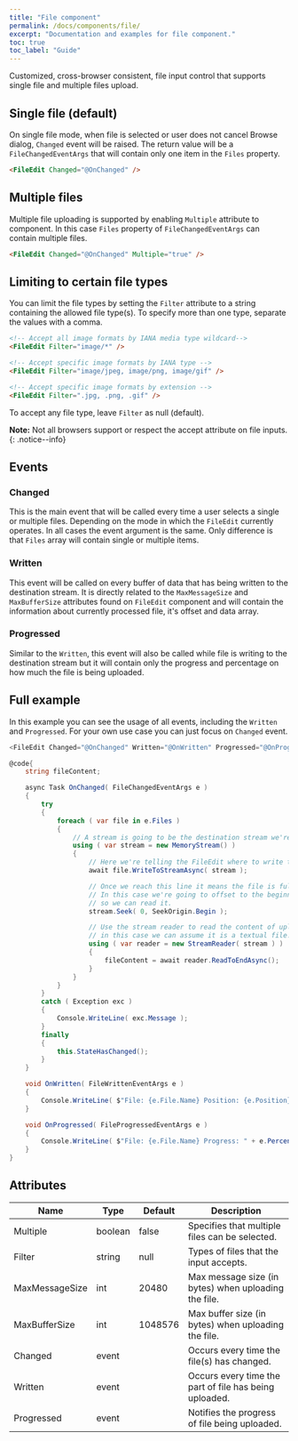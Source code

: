 ```yaml
---
title: "File component"
permalink: /docs/components/file/
excerpt: "Documentation and examples for file component."
toc: true
toc_label: "Guide"
---
```


Customized, cross-browser consistent, file input control that supports single file and multiple files upload.

## Single file (default)

On single file mode, when file is selected or user does not cancel Browse dialog, `Changed` event will be raised. The return value will be a `FileChangedEventArgs` that will contain only one item in the `Files` property.

```html
<FileEdit Changed="@OnChanged" />
```

## Multiple files

Multiple file uploading is supported by enabling `Multiple` attribute to component. In this case `Files` property of `FileChangedEventArgs` can contain multiple files.

```html
<FileEdit Changed="@OnChanged" Multiple="true" />
```

## Limiting to certain file types

You can limit the file types by setting the `Filter` attribute to a string containing the allowed file type(s). To specify more than one type, separate the values with a comma.

```html
<!-- Accept all image formats by IANA media type wildcard-->
<FileEdit Filter="image/*" />

<!-- Accept specific image formats by IANA type -->
<FileEdit Filter="image/jpeg, image/png, image/gif" />

<!-- Accept specific image formats by extension -->
<FileEdit Filter=".jpg, .png, .gif" />
```

To accept any file type, leave `Filter` as null (default).

**Note:** Not all browsers support or respect the accept attribute on file inputs.
{: .notice--info}

## Events

### Changed

This is the main event that will be called every time a user selects a single or multiple files. Depending on the mode in which the `FileEdit` currently operates. In all cases the event argument is the same. Only difference is that `Files` array will contain single or multiple items.

### Written

This event will be called on every buffer of data that has being written to the destination stream. It is directly related to the `MaxMessageSize` and `MaxBufferSize` attributes found on `FileEdit` component and will contain the information about currently processed file, it's offset and data array.

### Progressed

Similar to the `Written`, this event will also be called while file is writing to the destination stream but it will contain only the progress and percentage on how much the file is being uploaded.

## Full example

In this example you can see the usage of all events, including the `Written` and `Progressed`. For your own use case you can just focus on `Changed` event.

```cs
<FileEdit Changed="@OnChanged" Written="@OnWritten" Progressed="@OnProgressed" />

@code{
    string fileContent;

    async Task OnChanged( FileChangedEventArgs e )
    {
        try
        {
            foreach ( var file in e.Files )
            {
                // A stream is going to be the destination stream we're writing to.                
                using ( var stream = new MemoryStream() )
                {
                    // Here we're telling the FileEdit where to write the upload result
                    await file.WriteToStreamAsync( stream );

                    // Once we reach this line it means the file is fully uploaded.
                    // In this case we're going to offset to the beginning of file
                    // so we can read it.
                    stream.Seek( 0, SeekOrigin.Begin );

                    // Use the stream reader to read the content of uploaded file,
                    // in this case we can assume it is a textual file.
                    using ( var reader = new StreamReader( stream ) )
                    {
                        fileContent = await reader.ReadToEndAsync();
                    }
                }
            }
        }
        catch ( Exception exc )
        {
            Console.WriteLine( exc.Message );
        }
        finally
        {
            this.StateHasChanged();
        }
    }

    void OnWritten( FileWrittenEventArgs e )
    {
        Console.WriteLine( $"File: {e.File.Name} Position: {e.Position} Data: {Convert.ToBase64String( e.Data )}" );
    }

    void OnProgressed( FileProgressedEventArgs e )
    {
        Console.WriteLine( $"File: {e.File.Name} Progress: " + e.Percentage );
    }
}
```

## Attributes

| Name                  | Type      | Default     | Description                                                                                  |
|-----------------------|-----------|-------------|----------------------------------------------------------------------------------------------|
| Multiple              | boolean   | false       | Specifies that multiple files can be selected.                                               |
| Filter                | string    | null        | Types of files that the input accepts.                                                       |
| MaxMessageSize        | int       | 20480       | Max message size (in bytes) when uploading the file.                                         |
| MaxBufferSize         | int       | 1048576     | Max buffer size (in bytes) when uploading the file.                                          |
| Changed               | event     |             | Occurs every time the file(s) has changed.                                                   |
| Written               | event     |             | Occurs every time the part of file has being uploaded.                                       |
| Progressed            | event     |             | Notifies the progress of file being uploaded.                                                |